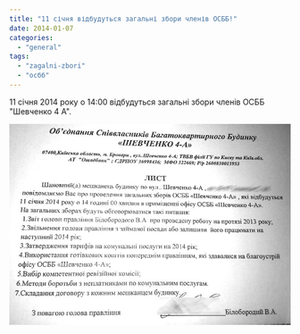 ```yaml
---
title: "11 січня відбудуться загальні збори членів ОСББ!"
date: 2014-01-07
categories: 
  - "general"
tags: 
  - "zagalni-zbori"
  - "осбб"
---
```


11 січня 2014 року о 14:00 відбудуться загальні збори членів ОСББ "Шевченко 4 А".

[![Запрошення на збори](/wp-content/uploads/2014/01/IMAG0343.jpg)](/wp-content/uploads/2014/01/IMAG0343.jpg)

